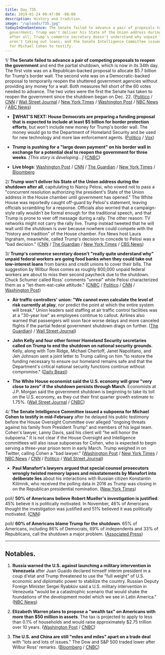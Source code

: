 ```yaml
---
title: Day 735
date: 2019-01-24 09:47:00 -08:00
description: History and tradition.
image: "/uploads/735.jpg"
todayInOneSentence: The Senate failed to advance a pair of proposals to reopen the
  government; Trump won't deliver his State of the Union address during the shutdown
  after all; Trump's commerce secretary doesn't understand why unpaid federal workers
  aren't taking out loans; and the Senate Intelligence Committee issued a subpoena
  for Michael Cohen to testify.
---
```


1/ **The Senate failed to advance a pair of competing proposals to reopen the government** and end the partial shutdown, which is now in its 34th day. The first vote was on a Republican-backed proposal to allocate $5.7 billion for Trump's border wall. The second vote was on a Democratic-backed proposal to temporarily reopen the shuttered government agencies without providing any money for a wall. Both measures fell short of the 60 votes needed to advance. The two votes were the first the Senate has taken to reopen the government since the shutdown began on Dec. 22. ([Politico](https://www.politico.com/story/2019/01/23/senate-government-funding-votes-fail-1121640) / [CNN](https://www.cnn.com/2019/01/24/politics/senate-votes-shutdown-congress/index.html) / [Wall Street Journal](https://www.wsj.com/articles/senate-prepares-votes-on-measures-to-end-shutdown-11548339694) / [New York Times](https://www.nytimes.com/2019/01/24/us/politics/government-shutdown-senate-vote.html)  / [Washington Post](https://www.washingtonpost.com/politics/senators-hope-defeat-of-dueling-plans-produces-a-solution-to-shutdown/2019/01/23/fe01a04c-1f40-11e9-8b59-0a28f2191131_story.html) / [NBC News](https://www.nbcnews.com/politics/congress/senate-vote-thursday-competing-bills-end-shutdown-n962191) / [ABC News](https://abcnews.go.com/Politics/day-34-senate-vote-competing-shutdown-bills-expected/story?id=60592616))

* **👀WHAT'S NEXT: House Democrats are preparing a funding proposal that is expected to include at least $5 billion for border protection efforts**, but won't include new money for Trump's border wall. The money would go to the Department of Homeland Security and be used for new technology and more law enforcement agents. ([Politico](https://www.politico.com/story/2019/01/23/house-democrats-border-security-plan-1120982) / [Vox](https://www.vox.com/2019/1/24/18195881/senate-shutdown-votes))

* **Trump is pushing for a "large down payment" on his border wall in exchange for a potential deal to reopen the government for three weeks**. *\[This story is developing...\]* ([CNBC](https://www.cnbc.com/2019/01/24/white-house-demands-large-down-payment-on-the-wall-as-schumer-and-mcconnell-try-to-reach-shutdown-deal.html))

* **Live blogs**: [Washington Post](https://www.washingtonpost.com/powerpost/shutdown-showdown-senate-prepares-to-vote-on-competing-bills-after-trump-agrees-to-postpone-state-of-the-union-speech/2019/01/24/7b65e314-1fc7-11e9-9145-3f74070bbdb9_story.html) / [CNN](https://www.cnn.com/politics/live-news/government-shutdown-month-2019/index.html) / [The Guardian](https://www.theguardian.com/us-news/live/2019/jan/24/donald-trump-latest-news-today-live-government-shutdown-senate-vote) / [New York Times](https://www.nytimes.com/interactive/2019/01/24/us/politics/government-shutdown-live-vote.html) / [Bloomberg](https://www.bloomberg.com/news/live-blog/2019-01-23/u-s-enters-day-33-of-government-shutdown?srnd=premium)

2/ **Trump won't deliver his State of the Union address during the shutdown after all**, capitulating to Nancy Pelosi, who vowed not to pass a "concurrent resolution authorizing the president's State of the Union address in the House chamber until government has opened." The White House was reportedly caught off-guard by Pelosi's statement, leaving officials scrambling for a response. Officials also worried that a campaign-style rally wouldn't be formal enough for the traditional speech, and that Trump is prone to veer off message during a rally. The other reason: TV networks might not carry the rally live. Trump instead tweeted that he will wait until the shutdown is over because nowhere could compete with the "history and tradition" of the House chamber. Fox News host Laura Ingraham, meanwhile, called Trump's decision to concede to Pelosi was a "bad decision." ([CNN](https://www.cnn.com/2019/01/23/politics/white-house-state-of-the-union-off-guard/index.html) / [The Guardian](https://www.theguardian.com/us-news/2019/jan/23/trump-pelosi-shutdown-news-latest-statue-of-the-union-address-blocked) / [New York Times](https://www.nytimes.com/2019/01/23/us/politics/government-shutdown-democrats-deal-trump.html) / [CBS News](https://www.cbsnews.com/news/state-of-the-union-address-2019-trump-agrees-to-postpone/))

3/ **Trump's commerce secretary doesn't "really quite understand why" unpaid federal workers are going food banks when they could take out low-interest loans** from banks and credit unions to cover their bills. The suggestion by Wilbur Ross comes as roughly 800,000 unpaid federal workers are about to miss their second paycheck due to the shutdown. Chuck Schumer called Ross' comments "unreal" while Pelosi characterized them as a "let-them-eat-cake attitude." ([CNBC](https://www.cnbc.com/2019/01/24/commerce-secretary-ross-says-unpaid-federal-workers-should-just-get-a-loan.html) / [Politico](https://www.politico.com/story/2019/01/24/ross-government-shutdown-food-banks-1122842) / [CNN](https://www.cnn.com/2019/01/24/business/wilbur-ross-loans-food-assistance-government-shutdown/index.html) / [Washington Post](https://www.washingtonpost.com/business/economy/commerce-secretary-doesnt-understand-why-unpaid-federal-workers-use-food-banks/2019/01/24/866d3100-1fe4-11e9-8e21-59a09ff1e2a1_story.html))

* **Air traffic controllers' union: "We cannot even calculate the level of risk currently at play**, nor predict the point at which the entire system will break." Union leaders said staffing at air traffic control facilities was at a "30-year low" as employees continue to callout. Airlines also warned that passengers will soon face worse delays and more canceled flights if the partial federal government shutdown drags on further. ([The Guardian](https://www.theguardian.com/us-news/2019/jan/23/air-traffic-controllers-government-shutdown-warning)) / [Wall Street Journal](https://www.wsj.com/articles/american-southwest-report-optimism-despite-shutdown-worries-11548347289))

* **John Kelly and four other former Homeland Security secretaries called on Trump to end the shutdown on national security grounds.** Kelly, along with Tom Ridge, Michael Chertoff, Janet Napolitano, and Jeh Johnson sent a joint letter to Trump calling on him "to restore the funding necessary to ensure our homeland remains safe and that the Department's critical national security functions continue without compromise." ([Daily Beast](https://www.thedailybeast.com/ex-trump-chief-of-staff-john-kelly-calls-on-president-to-end-shutdown))

* **The White House economist said the U.S. economy will grow "very close to zero" if the shutdown persists through March**. Economists at J.P. Morgan said the government shutdown is beginning to take its toll on the U.S. economy, as they cut their first quarter growth estimate to 1.75%. ([Wall Street Journal](https://www.wsj.com/articles/white-house-economist-says-economy-may-not-grow-in-first-quarter-11548256042) / [CNBC](https://www.cnbc.com/2019/01/24/us-economy-estimated-to-be-growing-at-less-than-2-percent-due-to-shutdown-jp-morgan-says.html))

4/ **The Senate Intelligence Committee issued a subpoena for Michael Cohen to testify in mid-February** after he delayed his public testimony before the House Oversight Committee over alleged "ongoing threats against his family from President Trump" and members of his legal team. Cohen's lawyer, Lanny Davis, said his client will "he will honor the subpoena." It is not clear if the House Oversight and Intelligence committees will also issue subpoenas for Cohen, who is expected to begin serving a three-year prison term in early March. Trump weighed in on Twitter, calling Cohen a "bad lawyer." ([Washington Post](https://www.washingtonpost.com/powerpost/ex-trump-fixer-michael-cohen-subpoenaed-by-senate-committee-lawyer-says/2019/01/24/a89c1b42-1ff8-11e9-8e21-59a09ff1e2a1_story.html) / [New York Times](https://www.nytimes.com/2019/01/24/us/politics/michael-cohen-subpoena.html) / [NBC News](https://www.nbcnews.com/politics/congress/michael-cohen-subpoenaed-senate-intelligence-committee-n962311) / [CNN](https://www.cnn.com/2019/01/24/politics/michael-cohen-subpoenaed-senate-intelligence-committee/index.html) / [Politico](https://www.politico.com/story/2019/01/24/michael-cohen-subpoena-testimony-1124009) / [Wall Street Journal](https://www.wsj.com/articles/michael-cohen-to-testify-before-senate-intelligence-committee-11548349019?mod=hp_lead_pos4))

* **Paul Manafort's lawyers argued that special counsel prosecutors wrongly twisted memory lapses and misstatements by Manafort into deliberate lies** about his interactions with Russian citizen Konstantin Kilimnik, who received the polling data in 2016 as Trump was closing in on the Republican presidential nomination. ([New York Times](https://www.nytimes.com/2019/01/23/us/politics/paul-manafort-mueller-investigation.html))

poll/ **50% of Americans believe Robert Mueller's investigation is justified**. 45% believe it is politically motivated. In November, 46% of Americans thought the investigation was justified and 51% believed it was politically motivated. ([CNN](https://www.cnn.com/2019/01/24/politics/mueller-investigation-cbs-poll/index.html))

poll/ **60% of Americans blame Trump for the shutdown**. 65% of Americans, including 86% of Democrats, 69% of independents and 33% of Republicans, call the shutdown a major problem. ([Associated Press](https://apnews.com/dad8086738a64b4ba78c0404d5d04e79))

---

## Notables.

1. **Russia warned the U.S. against launching a military intervention in Venezuela** after Juan Guaido declared himself interim president in a coup d'etat and Trump threatened to use the "full weight" of U.S. economic and diplomatic power to stabilize the country. Russian Deputy Foreign Minister Sergei Ryabkov said a U.S. military intervention in Venezuela "would be a catastrophic scenario that would shake the foundations of the development model which we see in Latin America." ([NBC News](https://www.nbcnews.com/news/world/russia-warns-u-s-against-military-intervention-venezuela-n962091))

2. **Elizabeth Warren plans to propose a "wealth tax" on Americans with more than $50 million in assets**. The tax is projected to apply to less than 0.1% of households and would raise approximately $2.75 trillion over 10 years. ([Washington Post](https://www.washingtonpost.com/business/2019/01/24/elizabeth-warren-propose-new-wealth-tax-very-rich-americans-economist-says/) / [CNBC](https://www.cnbc.com/2019/01/24/elizabeth-warren-to-propose-new-wealth-tax-economic-advisor.html))

3. **The U.S. and China are still "miles and miles" apart on a trade deal** with "lots and lots of issues." The Dow and S&P 500 traded lower after Wilbur Ross' remarks. ([Bloomberg](https://www.bloomberg.com/news/articles/2019-01-24/ross-says-u-s-china-miles-and-miles-from-resolving-trade-war) / [CNBC](https://www.cnbc.com/2019/01/24/stock-market-major-earnings-and-data-in-focus.html))